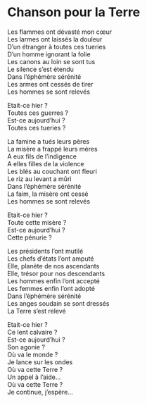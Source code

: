 # Chanson pour la Terre  
  
Les flammes ont dévasté mon cœur  
Les larmes ont laissés la douleur  
D’un étranger à toutes ces tueries  
D’un homme ignorant la folie  
Les canons au loin se sont tus  
Le silence s’est étendu  
Dans l’éphémère sérénité  
Les armes ont cessés de tirer  
Les hommes se sont relevés  
  
Etait-ce hier ?  
Toutes ces guerres ?  
Est-ce aujourd’hui ?  
Toutes ces tueries ?  
  
La famine a tués leurs pères  
La misère a frappé leurs mères  
A eux fils de l’indigence  
A elles filles de la violence  
Les blés au couchant ont fleuri  
Le riz au levant a mûri  
Dans l’éphémère sérénité  
La faim, la misère ont cessé  
Les hommes se sont relevés  
  
Etait-ce hier ?  
Toute cette misère ?  
Est-ce aujourd’hui ?  
Cette pénurie ?  
  
Les présidents l’ont mutilé  
Les chefs d’états l’ont amputé  
Elle, planète de nos ascendants  
Elle, trésor pour nos descendants  
Les hommes enfin l’ont accepté  
Les femmes enfin l’ont adopté  
Dans l’éphémère sérénité  
Les anges soudain se sont dressés  
La Terre s’est relevé  
  
Etait-ce hier ?  
Ce lent calvaire ?  
Est-ce aujourd’hui ?  
Son agonie ?  
Où va le monde ?  
Je lance sur les ondes  
Où va cette Terre ?  
Un appel à l’aide…  
Où va cette Terre ?  
Je continue, j’espère…
